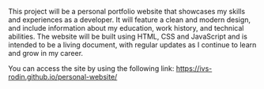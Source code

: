 This project will be a personal portfolio website that showcases my skills and experiences as a developer. It will feature a clean and modern design, and include information about my education, work history, and technical abilities. The website will be built using HTML, CSS and JavaScript and is intended to be a living document, with regular updates as I continue to learn and grow in my career.

You can access the site by using the following link: https://ivs-rodin.github.io/personal-website/
